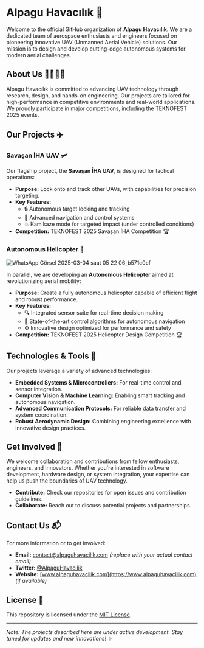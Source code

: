 # Alpagu Havacılık 🚀

Welcome to the official GitHub organization of **Alpagu Havacılık**. We are a dedicated team of aerospace enthusiasts and engineers focused on pioneering innovative UAV (Unmanned Aerial Vehicle) solutions. Our mission is to design and develop cutting-edge autonomous systems for modern aerial challenges.

## About Us 👩‍💻👨‍💻

Alpagu Havacılık is committed to advancing UAV technology through research, design, and hands-on engineering. Our projects are tailored for high-performance in competitive environments and real-world applications. We proudly participate in major competitions, including the TEKNOFEST 2025 events.

## Our Projects ✈️

### Savaşan İHA UAV 🛩️
Our flagship project, the **Savaşan İHA UAV**, is designed for tactical operations:
- **Purpose:** Lock onto and track other UAVs, with capabilities for precision targeting.
- **Key Features:**
  - 🔒 Autonomous target locking and tracking
  - 🧭 Advanced navigation and control systems
  - 💥 Kamikaze mode for targeted impact (under controlled conditions)
- **Competition:** TEKNOFEST 2025 Savaşan İHA Competition 🏆

### Autonomous Helicopter 🚁

![WhatsApp Görsel 2025-03-04 saat 05 22 06_b571c0cf](https://github.com/user-attachments/assets/be7d0130-8cec-4f8a-866a-ed08fb09975c)

In parallel, we are developing an **Autonomous Helicopter** aimed at revolutionizing aerial mobility:
- **Purpose:** Create a fully autonomous helicopter capable of efficient flight and robust performance.
- **Key Features:**
  - 🔍 Integrated sensor suite for real-time decision making
  - 🤖 State-of-the-art control algorithms for autonomous navigation
  - ⚙️ Innovative design optimized for performance and safety
- **Competition:** TEKNOFEST 2025 Helicopter Design Competition 🏆

## Technologies & Tools 🔧

Our projects leverage a variety of advanced technologies:
- **Embedded Systems & Microcontrollers:** For real-time control and sensor integration.
- **Computer Vision & Machine Learning:** Enabling smart tracking and autonomous navigation.
- **Advanced Communication Protocols:** For reliable data transfer and system coordination.
- **Robust Aerodynamic Design:** Combining engineering excellence with innovative design practices.

## Get Involved 🤝

We welcome collaboration and contributions from fellow enthusiasts, engineers, and innovators. Whether you're interested in software development, hardware design, or system integration, your expertise can help us push the boundaries of UAV technology.

- **Contribute:** Check our repositories for open issues and contribution guidelines.
- **Collaborate:** Reach out to discuss potential projects and partnerships.

## Contact Us 📬

For more information or to get involved:
- **Email:** [contact@alpaguhavacilik.com](mailto:contact@alpaguhavacilik.com) *(replace with your actual contact email)*
- **Twitter:** [@AlpaguHavacilik](https://twitter.com/AlpaguHavacilik)
- **Website:** [www.alpaguhavacilik.com](https://www.alpaguhavacilik.com) *(if available)*

## License 📄

This repository is licensed under the [MIT License](LICENSE).

---

*Note: The projects described here are under active development. Stay tuned for updates and new innovations! ✨*
